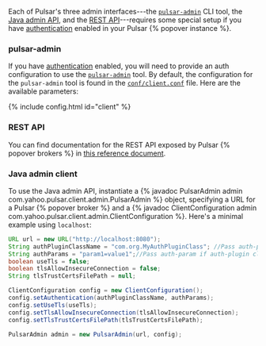 Each of Pulsar's three admin interfaces---the [`pulsar-admin`](../../reference/CliTools#pulsar-admin) CLI tool, the [Java admin API](/api/admin), and the [REST API](../../reference/RestApi)---requires some special setup if you have [authentication](../../admin/Authz#authentication-providers) enabled in your Pulsar {% popover instance %}.

### pulsar-admin

If you have [authentication](../../admin/Authz#authentication-providers) enabled, you will need to provide an auth configuration to use the [`pulsar-admin`](../../reference/CliTools#pulsar-admin) tool. By default, the configuration for the `pulsar-admin` tool is found in the [`conf/client.conf`](../../reference/Configuration#client) file. Here are the available parameters:

{% include config.html id="client" %}

### REST API

You can find documentation for the REST API exposed by Pulsar {% popover brokers %} in [this reference document](../../reference/RestApi).

### Java admin client

To use the Java admin API, instantiate a {% javadoc PulsarAdmin admin com.yahoo.pulsar.client.admin.PulsarAdmin %} object, specifying a URL for a Pulsar {% popover broker %} and a {% javadoc ClientConfiguration admin com.yahoo.pulsar.client.admin.ClientConfiguration %}. Here's a minimal example using `localhost`:

```java
URL url = new URL("http://localhost:8080");
String authPluginClassName = "com.org.MyAuthPluginClass"; //Pass auth-plugin class fully-qualified name if Pulsar-security enabled
String authParams = "param1=value1";//Pass auth-param if auth-plugin class requires it
boolean useTls = false;
boolean tlsAllowInsecureConnection = false;
String tlsTrustCertsFilePath = null;

ClientConfiguration config = new ClientConfiguration();
config.setAuthentication(authPluginClassName, authParams);
config.setUseTls(useTls);
config.setTlsAllowInsecureConnection(tlsAllowInsecureConnection);
config.setTlsTrustCertsFilePath(tlsTrustCertsFilePath);

PulsarAdmin admin = new PulsarAdmin(url, config);
```
